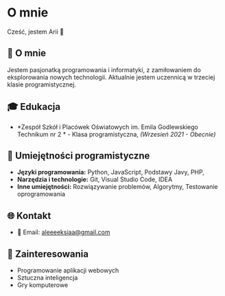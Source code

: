 # O mnie

Cześć, jestem Arii 👋

## 🚀 O mnie

Jestem pasjonatką programowania i informatyki, z zamiłowaniem do eksplorowania nowych technologii. Aktualnie jestem uczennicą w trzeciej klasie programistycznej.

## 🎓 Edukacja

- *Zespół Szkół i Placówek Oświatowych im. Emila Godlewskiego Technikum nr 2 * - Klasa programistyczna, *(Wrzesień 2021 - Obecnie)*

## 🚀 Umiejętności programistyczne

- **Języki programowania:** Python, JavaScript, Podstawy Javy, PHP, 
- **Narzędzia i technologie:** Git, Visual Studio Code, IDEA
- **Inne umiejętności:** Rozwiązywanie problemów, Algorytmy, Testowanie oprogramowania

## 🌐 Kontakt

- 📧 Email: aleeeeksiaa@gmail.com

## 🌱 Zainteresowania

- Programowanie aplikacji webowych
- Sztuczna inteligencja
- Gry komputerowe

